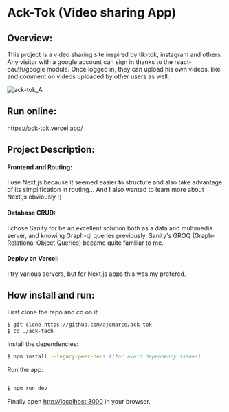 # Ack-Tok (Video sharing App)
## Overview:

This project is a video sharing site inspired by tik-tok, instagram and others. Any visitor with a google account can sign in thanks to the react-oauth/google module. Once logged in, they can upload his own videos, like and comment on videos uploaded by other users as well.

![ack-tok_A](https://user-images.githubusercontent.com/85290842/195296848-f3a37d68-a07e-4cd8-9e1d-fe675055f93b.png)

## Run online:
https://ack-tok.vercel.app/

## Project Description:
#### Frontend and Routing:
  I use Next.js because it seemed easier to structure and also take advantage of its simplification in routing... And I also wanted to learn more about Next.js obviously ;) 
#### Database CRUD:
I chose Sanity for be an excellent solution both as a data and multimedia server, and knowing Graph-ql queries previously, Sanity's GROQ (Graph-Relational Object Queries) became quite familiar to me.
#### Deploy on Vercel:
I try various servers, but for Next.js apps this was my prefered.

## How install and run:
First clone the repo and cd on it:
```bash
$ git clone https://github.com/ajcmarce/ack-tok
$ cd ./ack-tech
```
Install the dependencies:
```bash
$ npm install --legacy-peer-deps #(for avoid dependency issues)
```
Run the app:
```bash

$ npm run dev
```
Finally open [http://localhost:3000](http://localhost:3000) in your browser.
